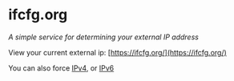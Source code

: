 # ifcfg.org

_A simple service for determining your external IP address_

View your current external ip: [https://ifcfg.org/](https://ifcfg.org/)

You can also force [IPv4](https://v4.ifcfg.org/), or [IPv6](https://v6.ifcfg.org/)
